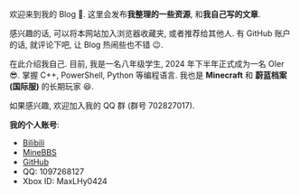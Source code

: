 欢迎来到我的 Blog 🤗. 这里会发布**我整理的一些资源**, 和**我自己写的文章**.

感兴趣的话, 可以将本网站加入浏览器收藏夹, 或者推荐给其他人. 有 GitHub 账户的话, 就评论下吧, 让 Blog 热闹些也不错 😉.

在此介绍我自己. 目前, 我是一名八年级学生, 2024 年下半年正式成为一名 OIer 😎. 掌握 C++, PowerShell, Python 等编程语言. 我也是 **Minecraft** 和 **蔚蓝档案 (国际服)** 的长期玩家 😆.

如果感兴趣, 欢迎加入我的 QQ 群 (群号 702827017).

**我的个人账号**:
 - [Bilibili](https://space.bilibili.com/1678066522)
 - [MineBBS](https://www.minebbs.com/members/maxlhy.88192/)
 - [GitHub](https://github.com/MaxLHy0424)
 - QQ: 1097268127
 - Xbox ID: MaxLHy0424